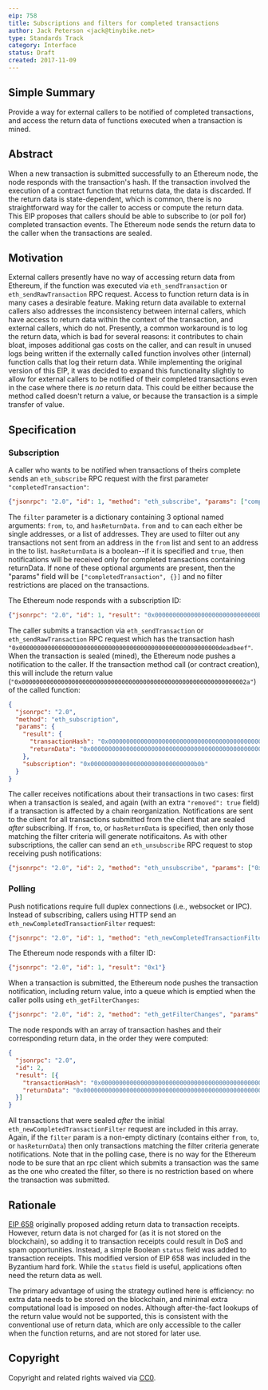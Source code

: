 ```yaml
---
eip: 758
title: Subscriptions and filters for completed transactions
author: Jack Peterson <jack@tinybike.net>
type: Standards Track
category: Interface
status: Draft
created: 2017-11-09
---
```


## Simple Summary
Provide a way for external callers to be notified of completed transactions, and access the return data of functions executed when a transaction is mined.

## Abstract
When a new transaction is submitted successfully to an Ethereum node, the node responds with the transaction's hash.  If the transaction involved the execution of a contract function that returns data, the data is discarded.  If the return data is state-dependent, which is common, there is no straightforward way for the caller to access or compute the return data.  This EIP proposes that callers should be able to subscribe to (or poll for) completed transaction events.  The Ethereum node sends the return data to the caller when the transactions are sealed.

## Motivation
External callers presently have no way of accessing return data from Ethereum, if the function was executed via `eth_sendTransaction` or `eth_sendRawTransaction` RPC request.  Access to function return data is in many cases a desirable feature.  Making return data available to external callers also addresses the inconsistency between internal callers, which have access to return data within the context of the transaction, and external callers, which do not.  Presently, a common workaround is to log the return data, which is bad for several reasons: it contributes to chain bloat, imposes additional gas costs on the caller, and can result in unused logs being written if the externally called function involves other (internal) function calls that log their return data.  While implementing the original version of this EIP, it was decided to expand this functionality slightly to allow for external callers to be notified of their completed transactions even in the case where there is *no* return data.  This could be either because the method called doesn't return a value, or because the transaction is a simple transfer of value.

## Specification

### Subscription
A caller who wants to be notified when transactions of theirs complete sends an `eth_subscribe` RPC request with the first parameter `"completedTransaction"`:

```json
{"jsonrpc": "2.0", "id": 1, "method": "eth_subscribe", "params": ["completedTransaction", filter]}
```

The `filter` parameter is a dictionary containing 3 optional named arguments:  `from`, `to`, and `hasReturnData`.  `from` and `to` can each either be single addresses, or a list of addresses.  They are used to filter out any transactions not sent from an address in the `from` list and sent to an address in the to list.  `hasReturnData` is a boolean--if it is specified and `true`, then notifications will be received only for completed transactions containing returnData.  If none of these optional arguments are present, then the "params" field will be `["completedTransaction", {}]` and no filter restrictions are placed on the transactions.

The Ethereum node responds with a subscription ID:

```json
{"jsonrpc": "2.0", "id": 1, "result": "0x00000000000000000000000000000b0b"}
```

The caller submits a transaction via `eth_sendTransaction` or `eth_sendRawTransaction` RPC request which has the transaction hash `"0x00000000000000000000000000000000000000000000000000000000deadbeef"`.  When the transaction is sealed (mined), the Ethereum node pushes a notification to the caller.  If the transaction method call (or contract creation), this will include the return value (`"0x000000000000000000000000000000000000000000000000000000000000002a"`) of the called function:

```json
{
  "jsonrpc": "2.0",
  "method": "eth_subscription",
  "params": {
    "result": {
      "transactionHash": "0x00000000000000000000000000000000000000000000000000000000deadbeef",
      "returnData": "0x000000000000000000000000000000000000000000000000000000000000002a"
    },
    "subscription": "0x00000000000000000000000000000b0b"
  }
}
```

The caller receives notifications about their transactions in two cases: first when a transaction is sealed, and again (with an extra `"removed": true` field) if a transaction is affected by a chain reorganization.  Notifications are sent to the client for all transactions submitted from the client that are sealed _after_ subscribing.  If `from`, `to`, or `hasReturnData` is specified, then only those matching the filter criteria will generate notificaitons.  As with other subscriptions, the caller can send an `eth_unsubscribe` RPC request to stop receiving push notifications:

```json
{"jsonrpc": "2.0", "id": 2, "method": "eth_unsubscribe", "params": ["0x00000000000000000000000000000b0b"]}
```

### Polling
Push notifications require full duplex connections (i.e., websocket or IPC).  Instead of subscribing, callers using HTTP send an `eth_newCompletedTransactionFilter` request:

```json
{"jsonrpc": "2.0", "id": 1, "method": "eth_newCompletedTransactionFilter", "params": [filter] }
```

The Ethereum node responds with a filter ID:

```json
{"jsonrpc": "2.0", "id": 1, "result": "0x1"}
```

When a transaction is submitted, the Ethereum node pushes the transaction notification, including return value, into a queue which is emptied when the caller polls using `eth_getFilterChanges`:

```json
{"jsonrpc": "2.0", "id": 2, "method": "eth_getFilterChanges", "params": ["0x1"]}
```

The node responds with an array of transaction hashes and their corresponding return data, in the order they were computed:

```json
{
  "jsonrpc": "2.0",
  "id": 2,
  "result": [{
    "transactionHash": "0x00000000000000000000000000000000000000000000000000000000deadbeef",
    "returnData": "0x000000000000000000000000000000000000000000000000000000000000002a"
  }]
}
```

All transactions that were sealed _after_ the initial `eth_newCompletedTransactionFilter` request are included in this array.  Again, if the `filter` param is a non-empty dictinary (contains either `from`, `to`, or `hasReturnData`) then only transactions matching the filter criteria generate notifications.  Note that in the polling case, there is no way for the Ethereum node to be sure that an rpc client which submits a transaction was the same as the one who created the filter, so there is no restriction based on where the transaction was submitted.


## Rationale
[EIP 658](./eip-658.md) originally proposed adding return data to transaction receipts.  However, return data is not charged for (as it is not stored on the blockchain), so adding it to transaction receipts could result in DoS and spam opportunities.  Instead, a simple Boolean `status` field was added to transaction receipts.  This modified version of EIP 658 was included in the Byzantium hard fork.  While the `status` field is useful, applications often need the return data as well.

The primary advantage of using the strategy outlined here is efficiency: no extra data needs to be stored on the blockchain, and minimal extra computational load is imposed on nodes.  Although after-the-fact lookups of the return value would not be supported, this is consistent with the conventional use of return data, which are only accessible to the caller when the function returns, and are not stored for later use.

## Copyright
Copyright and related rights waived via [CC0](https://creativecommons.org/publicdomain/zero/1.0/).
